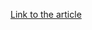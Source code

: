 [Link to the article](https://thehackernews.com/2025/06/critical-rce-flaws-in-cisco-ise-and-ise.html)
